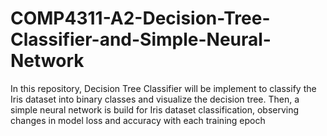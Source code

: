 # COMP4311-A2-Decision-Tree-Classifier-and-Simple-Neural-Network
In this repository, Decision Tree Classifier will be implement to classify the Iris dataset into binary classes and visualize the decision tree. Then, a simple neural network is build for Iris dataset classification, observing changes in model loss and accuracy with each training epoch 
